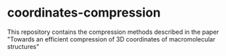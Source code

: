 # coordinates-compression
This repository contains the compression methods described in the paper "Towards an efficient compression of 3D coordinates of macromolecular structures"
